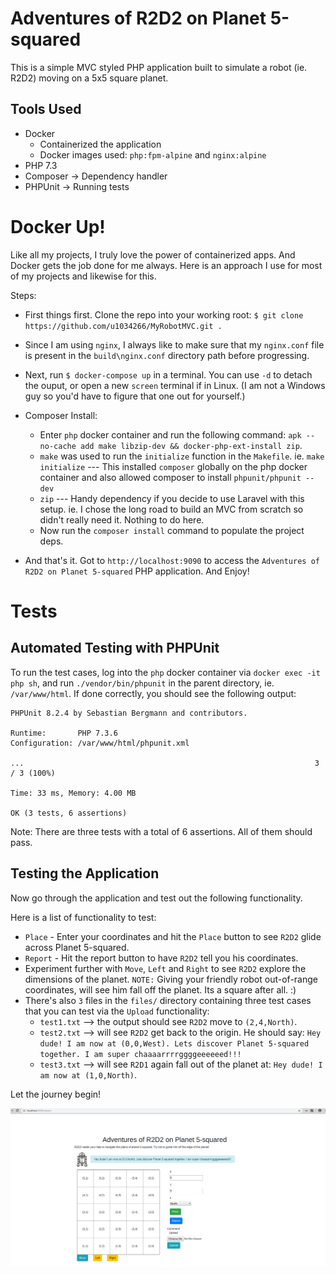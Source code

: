 # Adventures of R2D2 on Planet 5-squared
This is a simple MVC styled PHP application built to simulate a robot (ie. R2D2) moving on a 5x5 square planet.

## Tools Used
- Docker
    - Containerized the application
    - Docker images used: `php:fpm-alpine` and `nginx:alpine`
- PHP 7.3
- Composer -> Dependency handler
- PHPUnit -> Running tests

# Docker Up!
Like all my projects, I truly love the power of containerized apps. And Docker gets the job done for me always. Here is an approach I use for most of my projects and likewise for this.

Steps:
- First things first. Clone the repo into your working root: `$ git clone https://github.com/u1034266/MyRobotMVC.git .`
- Since I am using `nginx`, I always like to make sure that my `nginx.conf` file is present in the `build\nginx.conf` directory path before progressing.
- Next, run `$ docker-compose up` in a terminal. You can use `-d` to detach the ouput, or open a new `screen` terminal if in Linux. (I am not a Windows guy so you'd have to figure that one out for yourself.)
- Composer Install:
    - Enter `php` docker container and run the following command: `apk --no-cache add make libzip-dev && docker-php-ext-install zip`. 
    - `make` was used to run the `initialize` function in the `Makefile`. ie. `make initialize` --- This installed `composer` globally on the php docker container and also allowed composer to install `phpunit/phpunit --dev`
    - `zip` ---  Handy dependency if you decide to use Laravel with this setup. ie. I chose the long road to build an MVC from scratch so didn't really need it. Nothing to do here.
    - Now run the `composer install` command to populate the project deps.

- And that's it. Got to `http://localhost:9090` to access the `Adventures of R2D2 on Planet 5-squared` PHP application. And Enjoy!

# Tests
## Automated Testing with PHPUnit
To run the test cases, log into the `php` docker container via `docker exec -it php sh`, and run `./vendor/bin/phpunit` in the parent directory, ie. `/var/www/html`. If done correctly, you should see the following output:
```
PHPUnit 8.2.4 by Sebastian Bergmann and contributors.

Runtime:       PHP 7.3.6
Configuration: /var/www/html/phpunit.xml

...                                                                 3 / 3 (100%)

Time: 33 ms, Memory: 4.00 MB

OK (3 tests, 6 assertions)
```

Note: There are three tests with a total of 6 assertions. All of them should pass.

## Testing the Application
Now go through the application and test out the following functionality.

Here is a list of functionality to test:
- `Place` - Enter your coordinates and hit the `Place` button to see `R2D2` glide across Planet 5-squared.
- `Report` - Hit the report button to have `R2D2` tell you his coordinates.
- Experiment further with `Move`, `Left` and `Right` to see `R2D2` explore the dimensions of the planet. `NOTE:` Giving your friendly robot out-of-range coordinates, will see him fall off the planet. Its a square after all. :)
- There's also `3` files in the `files/` directory containing three test cases that you can test via the `Upload` functionality:
    - `test1.txt` --> the output should see `R2D2` move to `(2,4,North)`.
    - `test2.txt` --> will see `R2D2` get back to the origin. He should say: `Hey dude! I am now at (0,0,West). Lets discover Planet 5-squared together. I am super chaaaarrrrggggeeeeeed!!!`
    - `test3.txt` --> will see `R2D1` again fall out of the planet at: `Hey dude! I am now at (1,0,North)`.

Let the journey begin!

![R2D2 on Planet 5-squared](myPhpMVCrobot.png)

